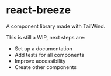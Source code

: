 # react-breeze

A component library made with TailWind.

This is still a WIP, next steps are:

- Set up a documentation
- Add tests for all components
- Improve accessibility
- Create other components
